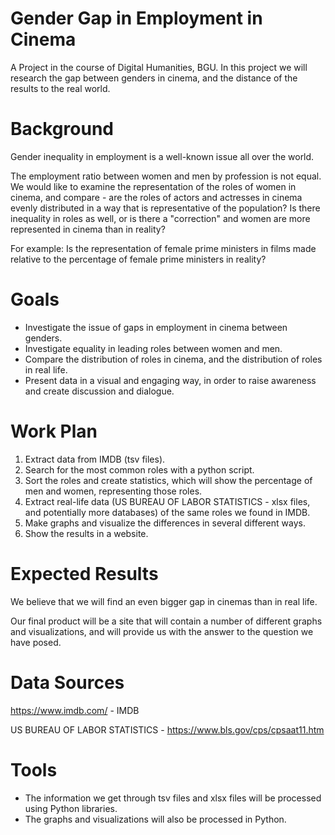 # Gender Gap in Employment in Cinema
A Project in the course of Digital Humanities, BGU.
In this project we will research the gap between genders in cinema, and the distance of the results to the real world.

# Background
Gender inequality in employment is a well-known issue all over the world.

The employment ratio between women and men by profession is not equal. We would like to examine the representation of the roles of women in cinema, and compare - are the roles of actors and actresses in cinema evenly distributed in a way that is representative of the population? Is there inequality in roles as well, or is there a "correction" and women are more represented in cinema than in reality?

For example: Is the representation of female prime ministers in films made relative to the percentage of female prime ministers in reality?

# Goals
- Investigate the issue of gaps in employment in cinema between genders.
- Investigate equality in leading roles between women and men.
- Compare the distribution of roles in cinema, and the distribution of roles in real life.
- Present data in a visual and engaging way, in order to raise awareness and create discussion and dialogue.

# Work Plan
1. Extract data from IMDB (tsv files).
2. Search for the most common roles with a python script.
3. Sort the roles and create statistics, which will show the percentage of men and women, representing those roles.
4. Extract real-life data (US BUREAU OF LABOR STATISTICS - xlsx files, and potentially more databases) of the same roles we found in IMDB.
5. Make graphs and visualize the differences in several different ways.
6. Show the results in a website.

# Expected Results
We believe that we will find an even bigger gap in cinemas than in real life.

Our final product will be a site that will contain a number of different graphs and visualizations, and will provide us with the answer to the question we have posed.


# Data Sources
https://www.imdb.com/ - IMDB

US BUREAU OF LABOR STATISTICS - https://www.bls.gov/cps/cpsaat11.htm


# Tools
- The information we get through tsv files and xlsx files will be processed using Python libraries.
- The graphs and visualizations will also be processed in Python.
